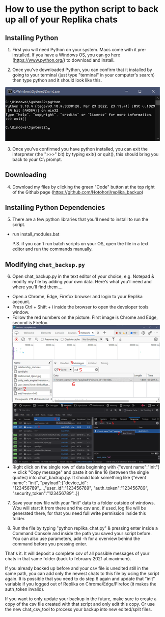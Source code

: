 # How to use the python script to back up all of your Replika chats


## Installing Python

1. First you will need Python on your system. Macs come with it pre-installed. If you have a Windows OS, you can go here (https://www.python.org/) to download and install. 

2. Once you've downloaded Python, you can confirm that it installed by going to your terminal (just type "terminal" in your computer's search) then type python and it should look like this.

![alt text](https://raw.githubusercontent.com/Hotohori/replika_backup/e2db688a02392b5cb193bf3c928197fcc3c3684f/python_cmd.png)

3. Once you've confirmed you have python installed, you can exit the interpreter (the ">>>" bit) by typing exit() or quit(), this should bring you back to your C:\ prompt.


## Downloading

4. Download my files by clicking the green "Code" button at the top right of the Github page (https://github.com/Hotohori/replika_backup)


## Installing Python Dependencies

5. There are a few python libraries that you'll need to install to run the script.
- run install_modules.bat

  P.S. if you can't run batch scripts on your OS, open the file in a text editor and run the commands manually.


## Modifying `chat_backup.py`

6. Open chat_backup.py in the text editor of your choice, e.g. Notepad & modify my file by adding your own data. Here's what you'll need and where you'll find them....
- Open a Chrome, Edge, Firefox browser and login to your Replika account. 
- Press Ctrl + Shift + i inside the browser to open the developer tools window.
- Follow the red numbers on the picture. First image is Chrome and Edge, second is Firefox.
![Chrome and Edge](https://github.com/Hotohori/replika_backup/blob/main/chrome-edge.png)
![Firefox](https://github.com/Hotohori/replika_backup/blob/main/firefox.png)
- Right click on the single row of data beginning with {"event name":"init"} -> click "Copy message" and paste it on line 16 (between the single quotes) into chat_backup.py. It should look something like 
{"event name": "init", "payload":{"device_id": "123456789",...,"user_id":"123456789", "auth_token":"123456789", "security_token":"123456789"..}}

7. Save your new file with your "init" data to a folder outside of windows. Wou will start it from there and the csv and, if used, log file will be generated there, for that you need full write permission inside this folder.

8. Run the file by typing "python replika_chat.py" & pressing enter inside a Command Console and inside the path you saved your script before. You can also use parameters, add -h for a overview behind the command before you pressing enter.

That's it. It will deposit a complete csv of all possible messages of your chats in that same folder (back to february 2021 at maximum).

If you already backed up before and your csv file is unedited still in the same path, you can add only the newest chats to this file by using the script again. It is possible that you need to do step 6 again and update that "init" variable if you logged out of Replika on Chrome/Edge/Firefox (it makes the auth_token invalid).

If you want to only update your backup in the future, make sure to create a copy of the csv file created with that script and only edit this copy. Or use the new chat_csv_tool to process your backup into new edited/split files.
